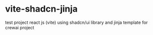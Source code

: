 # vite-shadcn-jinja
test project react js (vite) using shadcn/ui library and jinja template for crewai project
